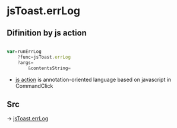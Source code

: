 # jsToast.errLog

## Difinition by js action

```js.js

var=runErrLog
	?func=jsToast.errLog
	?args=
		&contentsString=
```

- [js action](#) is annotation-oriented language based on javascript in CommandClick

## Src

-> [jsToast.errLog](https://github.com/puutaro/CommandClick/blob/master/app/src/main/java/com/puutaro/commandclick/fragment_lib/terminal_fragment/js_interface/JsToast.kt#L31)



